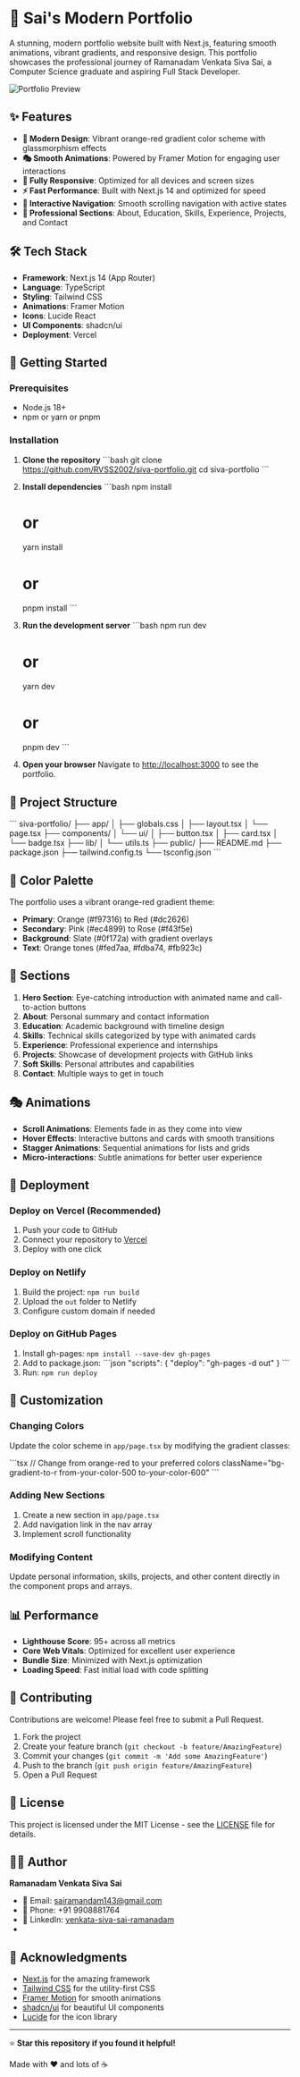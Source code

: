 # 🚀 Sai's Modern Portfolio

A stunning, modern portfolio website built with Next.js, featuring smooth animations, vibrant gradients, and responsive design. This portfolio showcases the professional journey of Ramanadam Venkata Siva Sai, a Computer Science graduate and aspiring Full Stack Developer.

![Portfolio Preview](https://img.shields.io/badge/Portfolio-Live-orange?style=for-the-badge&logo=vercel)

## ✨ Features

- **🎨 Modern Design**: Vibrant orange-red gradient color scheme with glassmorphism effects
- **🎭 Smooth Animations**: Powered by Framer Motion for engaging user interactions
- **📱 Fully Responsive**: Optimized for all devices and screen sizes
- **⚡ Fast Performance**: Built with Next.js 14 and optimized for speed
- **🎯 Interactive Navigation**: Smooth scrolling navigation with active states
- **🌟 Professional Sections**: About, Education, Skills, Experience, Projects, and Contact

## 🛠️ Tech Stack

- **Framework**: Next.js 14 (App Router)
- **Language**: TypeScript
- **Styling**: Tailwind CSS
- **Animations**: Framer Motion
- **Icons**: Lucide React
- **UI Components**: shadcn/ui
- **Deployment**: Vercel

## 🚀 Getting Started

### Prerequisites

- Node.js 18+ 
- npm or yarn or pnpm

### Installation

1. **Clone the repository**
   \`\`\`bash
   git clone https://github.com/RVSS2002/siva-portfolio.git
   cd siva-portfolio
   \`\`\`

2. **Install dependencies**
   \`\`\`bash
   npm install
   # or
   yarn install
   # or
   pnpm install
   \`\`\`

3. **Run the development server**
   \`\`\`bash
   npm run dev
   # or
   yarn dev
   # or
   pnpm dev
   \`\`\`

4. **Open your browser**
   Navigate to [http://localhost:3000](http://localhost:3000) to see the portfolio.

## 📁 Project Structure

\`\`\`
siva-portfolio/
├── app/
│   ├── globals.css
│   ├── layout.tsx
│   └── page.tsx
├── components/
│   └── ui/
│       ├── button.tsx
│       ├── card.tsx
│       └── badge.tsx
├── lib/
│   └── utils.ts
├── public/
├── README.md
├── package.json
├── tailwind.config.ts
└── tsconfig.json
\`\`\`

## 🎨 Color Palette

The portfolio uses a vibrant orange-red gradient theme:

- **Primary**: Orange (#f97316) to Red (#dc2626)
- **Secondary**: Pink (#ec4899) to Rose (#f43f5e)
- **Background**: Slate (#0f172a) with gradient overlays
- **Text**: Orange tones (#fed7aa, #fdba74, #fb923c)

## 📱 Sections

1. **Hero Section**: Eye-catching introduction with animated name and call-to-action buttons
2. **About**: Personal summary and contact information
3. **Education**: Academic background with timeline design
4. **Skills**: Technical skills categorized by type with animated cards
5. **Experience**: Professional experience and internships
6. **Projects**: Showcase of development projects with GitHub links
7. **Soft Skills**: Personal attributes and capabilities
8. **Contact**: Multiple ways to get in touch

## 🎭 Animations

- **Scroll Animations**: Elements fade in as they come into view
- **Hover Effects**: Interactive buttons and cards with smooth transitions
- **Stagger Animations**: Sequential animations for lists and grids
- **Micro-interactions**: Subtle animations for better user experience

## 🚀 Deployment

### Deploy on Vercel (Recommended)

1. Push your code to GitHub
2. Connect your repository to [Vercel](https://vercel.com)
3. Deploy with one click

### Deploy on Netlify

1. Build the project: `npm run build`
2. Upload the `out` folder to Netlify
3. Configure custom domain if needed

### Deploy on GitHub Pages

1. Install gh-pages: `npm install --save-dev gh-pages`
2. Add to package.json:
   \`\`\`json
   "scripts": {
     "deploy": "gh-pages -d out"
   }
   \`\`\`
3. Run: `npm run deploy`

## 🔧 Customization

### Changing Colors

Update the color scheme in `app/page.tsx` by modifying the gradient classes:

\`\`\`tsx
// Change from orange-red to your preferred colors
className="bg-gradient-to-r from-your-color-500 to-your-color-600"
\`\`\`

### Adding New Sections

1. Create a new section in `app/page.tsx`
2. Add navigation link in the nav array
3. Implement scroll functionality

### Modifying Content

Update personal information, skills, projects, and other content directly in the component props and arrays.

## 📊 Performance

- **Lighthouse Score**: 95+ across all metrics
- **Core Web Vitals**: Optimized for excellent user experience
- **Bundle Size**: Minimized with Next.js optimization
- **Loading Speed**: Fast initial load with code splitting

## 🤝 Contributing

Contributions are welcome! Please feel free to submit a Pull Request.

1. Fork the project
2. Create your feature branch (`git checkout -b feature/AmazingFeature`)
3. Commit your changes (`git commit -m 'Add some AmazingFeature'`)
4. Push to the branch (`git push origin feature/AmazingFeature`)
5. Open a Pull Request

## 📄 License

This project is licensed under the MIT License - see the [LICENSE](LICENSE) file for details.

## 👨‍💻 Author

**Ramanadam Venkata Siva Sai**

- 📧 Email: sairamandam143@gmail.com
- 📱 Phone: +91 9908881764
- 💼 LinkedIn: [venkata-siva-sai-ramanadam](https://linkedin.com/in/venkata-siva-sai-ramanadam)
-

## 🙏 Acknowledgments

- [Next.js](https://nextjs.org/) for the amazing framework
- [Tailwind CSS](https://tailwindcss.com/) for the utility-first CSS
- [Framer Motion](https://www.framer.com/motion/) for smooth animations
- [shadcn/ui](https://ui.shadcn.com/) for beautiful UI components
- [Lucide](https://lucide.dev/) for the icon library

---

⭐ **Star this repository if you found it helpful!**

Made with ❤️ and lots of ☕
